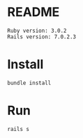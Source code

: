 # README

```
Ruby version: 3.0.2
Rails version: 7.0.2.3
```

# Install
```
bundle install
```
# Run
```
rails s
```
